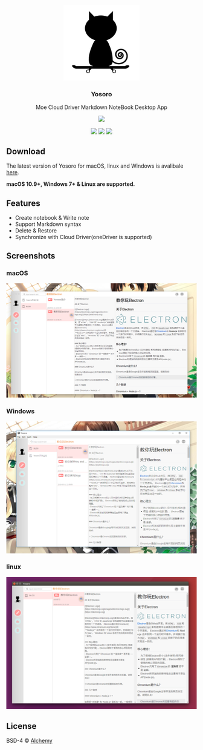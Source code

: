 <p align="center">
  <img src="./app/views/assets/images/logo.png" width="200"/>
  <h3 align="center">Yosoro</h3>
  <p align="center">Moe Cloud Driver Markdown NoteBook Desktop App</p>
  <p align="center">
    <img src="https://img.shields.io/badge/platform-masOS%20%7C%20Linux%20%7C%20Windows-lightgrey.svg" />
  </p>
  <p align="center">
    <img src="https://img.shields.io/badge/release-1.0.0-blue.svg" />
    <img src="https://img.shields.io/travis/rust-lang/rust.svg" />
    <img src="https://img.shields.io/badge/license-BSD--4-blue.svg" />
  </p>
</p>

## Download

The latest version of Yosoro for macOS, linux and Windows is avalibale [here](https://github.com/IceEnd/Yosoro/releases).

**macOS 10.9+, Windows 7+ & Linux are supported.**

## Features

- Create notebook & Write note
- Support Markdown syntax
- Delete & Restore
- Synchronize with Cloud Driver(oneDriver is supported)

## Screenshots

### macOS

![screenshot-osx](./screenshot/osx.png)

### Windows

![screenshot-windows](./screenshot/win.png)

### linux

![screenshot-linux](./screenshot/linux.png)

## License

BSD-4 © [Alchemy](./LICENSE)
